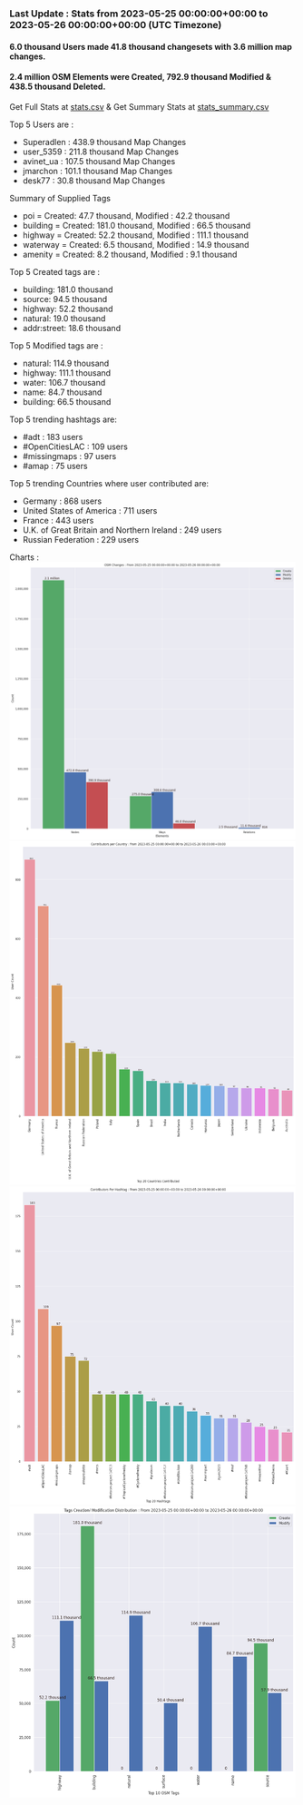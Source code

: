 ### Last Update : Stats from 2023-05-25 00:00:00+00:00 to 2023-05-26 00:00:00+00:00 (UTC Timezone)

#### 6.0 thousand Users made 41.8 thousand changesets with 3.6 million map changes.
#### 2.4 million OSM Elements were Created, 792.9 thousand Modified & 438.5 thousand Deleted.
Get Full Stats at [stats.csv](/stats/Global/Daily/stats.csv)
 & Get Summary Stats at [stats_summary.csv](/stats/Global/Daily/stats_summary.csv)

Top 5 Users are : 
- Superadlen : 438.9 thousand Map Changes
- user_5359 : 211.8 thousand Map Changes
- avinet_ua : 107.5 thousand Map Changes
- jmarchon : 101.1 thousand Map Changes
- desk77 : 30.8 thousand Map Changes

Summary of Supplied Tags
- poi = Created: 47.7 thousand, Modified : 42.2 thousand
- building = Created: 181.0 thousand, Modified : 66.5 thousand
- highway = Created: 52.2 thousand, Modified : 111.1 thousand
- waterway = Created: 6.5 thousand, Modified : 14.9 thousand
- amenity = Created: 8.2 thousand, Modified : 9.1 thousand


Top 5 Created tags are :
- building: 181.0 thousand
- source: 94.5 thousand
- highway: 52.2 thousand
- natural: 19.0 thousand
- addr:street: 18.6 thousand


Top 5 Modified tags are :
- natural: 114.9 thousand
- highway: 111.1 thousand
- water: 106.7 thousand
- name: 84.7 thousand
- building: 66.5 thousand


Top 5 trending hashtags are:
- #adt : 183 users
- #OpenCitiesLAC : 109 users
- #missingmaps : 97 users
- #amap : 75 users


Top 5 trending Countries where user contributed are:
- Germany : 868 users
- United States of America : 711 users
- France : 443 users
- U.K. of Great Britain and Northern Ireland : 249 users
- Russian Federation : 229 users


 Charts : 
![Alt text](./stats_osm_changes.png) 
![Alt text](./stats_users_per_country.png) 
![Alt text](./stats_users_per_hashtag.png) 
![Alt text](./stats_tags.png) 

